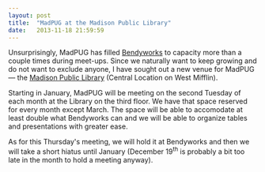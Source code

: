 ```yaml
---
layout: post
title:  "MadPUG at the Madison Public Library"
date:   2013-11-18 21:59:59
---
```


Unsurprisingly, MadPUG has filled [Bendyworks][] to capacity more than a
couple times during meet-ups. Since we naturally want to keep growing and do
not want to exclude anyone, I have sought out a new venue for MadPUG &mdash; 
the [Madison Public Library][mpl] (Central Location on West Mifflin).

Starting in January, MadPUG will be meeting on the second Tuesday of each 
month at the Library on the third floor. We have that space reserved for every 
month except March. The space will be able to accomodate at least double what 
Bendyworks can and we will be able to organize tables and presentations with 
greater ease.

As for this Thursday's meeting, we will hold it at Bendyworks and then we will 
take a short hiatus until January (December 19<sup>th</sup> is probably a bit 
too late in the month to hold a meeting anyway).

[Bendyworks]: bendyworks.com
[mpl]: madisonpubliclibrary.org
